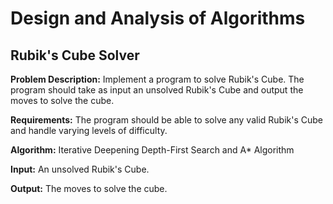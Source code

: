 <h1>Design and Analysis of Algorithms</h1>

<h2>Rubik's Cube Solver</h2>					

<p><b>Problem Description:</b> Implement a program to solve Rubik's Cube. The program should take as input an unsolved Rubik's Cube and output the moves to solve the cube.</p>
<p><b>Requirements:</b> The program should be able to solve any valid Rubik's Cube and handle varying levels of difficulty.</p>					
<p><b>Algorithm:</b> Iterative Deepening Depth-First Search and A* Algorithm</p>
<p><b>Input:</b> An unsolved Rubik's Cube.</p>		
<p><b>Output:</b> The moves to solve the cube.</p>					
